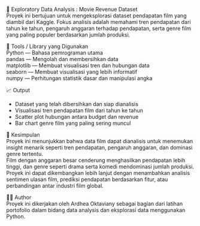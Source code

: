🎥 Exploratory Data Analysis : Movie Revenue Dataset  
Proyek ini bertujuan untuk mengeksplorasi dataset pendapatan film yang diambil dari Kaggle. Fokus analisis adalah memahami tren pendapatan dari tahun ke tahun, pengaruh anggaran terhadap pendapatan, serta genre film yang paling populer berdasarkan jumlah produksi.

🧰 Tools / Library yang Digunakan  
Python — Bahasa pemrograman utama  
pandas — Mengolah dan membersihkan data  
matplotlib — Membuat visualisasi tren dan hubungan data  
seaborn — Membuat visualisasi yang lebih informatif  
numpy — Perhitungan statistik dasar dan manipulasi angka  

📈 Output  
- Dataset yang telah dibersihkan dan siap dianalisis  
- Visualisasi tren pendapatan film dari tahun ke tahun  
- Scatter plot hubungan antara budget dan revenue  
- Bar chart genre film yang paling sering muncul  

📌 Kesimpulan  
Proyek ini menunjukkan bahwa data film dapat dianalisis untuk menemukan insight menarik seperti tren pendapatan, pengaruh anggaran, dan dominasi genre tertentu.  
Film dengan anggaran besar cenderung menghasilkan pendapatan lebih tinggi, dan genre seperti drama serta komedi mendominasi jumlah produksi.  
Proyek ini dapat dikembangkan lebih lanjut dengan menambahkan analisis sentimen ulasan film, prediksi pendapatan berdasarkan fitur, atau perbandingan antar industri film global.

🧑‍💻 Author  
Proyek ini dikerjakan oleh Ardhea Oktaviany sebagai bagian dari latihan portofolio dalam bidang data analysis dan eksplorasi data menggunakan Python.
